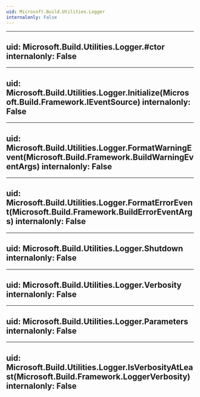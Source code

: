 ```yaml
---
uid: Microsoft.Build.Utilities.Logger
internalonly: False
---
```


---
uid: Microsoft.Build.Utilities.Logger.#ctor
internalonly: False
---

---
uid: Microsoft.Build.Utilities.Logger.Initialize(Microsoft.Build.Framework.IEventSource)
internalonly: False
---

---
uid: Microsoft.Build.Utilities.Logger.FormatWarningEvent(Microsoft.Build.Framework.BuildWarningEventArgs)
internalonly: False
---

---
uid: Microsoft.Build.Utilities.Logger.FormatErrorEvent(Microsoft.Build.Framework.BuildErrorEventArgs)
internalonly: False
---

---
uid: Microsoft.Build.Utilities.Logger.Shutdown
internalonly: False
---

---
uid: Microsoft.Build.Utilities.Logger.Verbosity
internalonly: False
---

---
uid: Microsoft.Build.Utilities.Logger.Parameters
internalonly: False
---

---
uid: Microsoft.Build.Utilities.Logger.IsVerbosityAtLeast(Microsoft.Build.Framework.LoggerVerbosity)
internalonly: False
---
